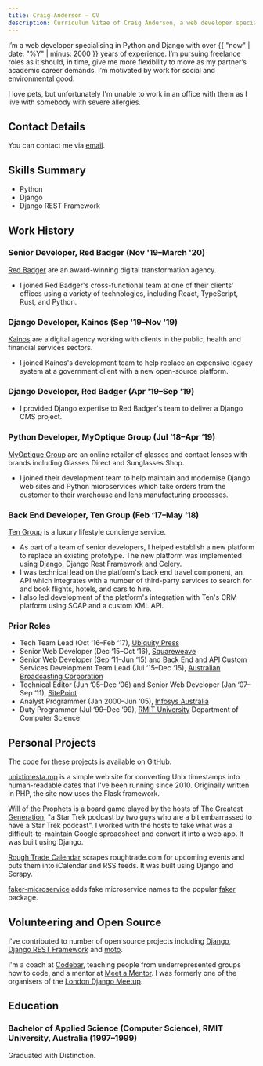 ```yaml
---
title: Craig Anderson — CV
description: Curriculum Vitae of Craig Anderson, a web developer specialising in Python and Django.
---
```


I’m a web developer specialising in Python and Django with over {{ "now" | date: "%Y" | minus: 2000 }} years of experience. I’m pursuing freelance roles as it should, in time, give me more flexibility to move as my partner’s academic career demands. I’m motivated by work for social and environmental good.

I love pets, but unfortunately I'm unable to work in an office with them as I live with somebody with severe allergies.

## Contact Details

You can contact me via [email](mailto:craig@uhf62.co.uk).

## Skills Summary

* Python
* Django
* Django REST Framework


## Work History

### Senior Developer, Red Badger (Nov&nbsp;'19–March&nbsp;'20)

[Red Badger](https://red-badger.com) are an award-winning digital transformation agency.

* I joined Red Badger's cross-functional team at one of their clients' offices using a variety of technologies, including React, TypeScript, Rust, and Python.

### Django Developer, Kainos (Sep&nbsp;'19–Nov&nbsp;'19)

[Kainos](https://www.kainos.com) are a digital agency working with clients in the public, health and financial services sectors.

* I joined Kainos's development team to help replace an expensive legacy system at a government client with a new open-source platform.

### Django Developer, Red Badger (Apr&nbsp;'19–Sep&nbsp;'19)

* I provided Django expertise to Red Badger's team to deliver a Django CMS project.

### Python Developer, MyOptique Group (Jul&nbsp;‘18–Apr&nbsp;‘19)

[MyOptique Group](http://www.myoptiquegroup.com) are an online retailer of glasses and contact lenses with brands including Glasses Direct and Sunglasses Shop.

* I joined their development team to help maintain and modernise Django web sites and Python microservices which take orders from the customer to their warehouse and lens manufacturing processes.

### Back End Developer, Ten Group (Feb&nbsp;‘17–May&nbsp;‘18)

[Ten Group](http://tengroup.com) is a luxury lifestyle concierge service.

* As part of a team of senior developers, I helped establish a new platform to replace an existing prototype. The new platform was implemented using Django, Django Rest Framework and Celery.
* I was technical lead on the platform's back end travel component, an API which integrates with a number of third-party services to search for and book flights, hotels, and cars to hire.
* I also led development of the platform's integration with Ten's CRM platform using SOAP and a custom XML API.


### Prior Roles

* Tech Team Lead (Oct&nbsp;‘16–Feb&nbsp;‘17), [Ubiquity Press](http://ubiquitypress.com)
* Senior Web Developer (Dec&nbsp;‘15–Oct&nbsp;‘16), [Squareweave](http://squareweave.com.au)
* Senior Web Developer (Sep&nbsp;‘11–Jun&nbsp;‘15) and Back End and API Custom Services Development Team Lead (Jul&nbsp;‘15–Dec&nbsp;‘15), [Australian Broadcasting Corporation](https://www.abc.net.au)
* Technical Editor (Jun&nbsp;‘05–Dec&nbsp;‘06) and Senior Web Developer (Jan&nbsp;‘07–Sep&nbsp;‘11), [SitePoint](https://www.sitepoint.com)
* Analyst Programmer (Jan&nbsp;2000–Jun&nbsp;‘05), [Infosys Australia](https://www.infosys.com/australia/)
* Duty Programmer (Jul&nbsp;‘99–Dec&nbsp;‘99), [RMIT University](https://www.rmit.edu.au) Department of Computer Science

## Personal Projects

The code for these projects is available on [GitHub](https://github.com/craiga).

[unixtimesta.mp](https://www.unixtimesta.mp) is a simple web site for converting Unix timestamps into human-readable dates that I've been running since 2010. Originally written in PHP, the site now uses the Flask framework.

[Will of the Prophets](http://gagh.biz/game) is a board game played by the hosts of [The Greatest Generation](http://gagh.biz), "a Star Trek podcast by two guys who are a bit embarrassed to have a Star Trek podcast". I worked with the hosts to take what was a difficult-to-maintain Google spreadsheet and convert it into a web app. It was built using Django.

[Rough Trade Calendar](https://rough-trade-calendars.craiga.id.au) scrapes roughtrade.com for upcoming events and puts them into iCalendar and RSS feeds. It was built using Django and Scrapy.

[faker-microservice](https://github.com/craiga/faker-microservice) adds fake microservice names to the popular [faker](https://faker.readthedocs.io) package.

## Volunteering and Open Source

I've contributed to number of open source projects including [Django](https://www.djangoproject.com), [Django REST Framework](https://www.django-rest-framework.org) and [moto](http://getmoto.org).

I'm a coach at [Codebar](http://codebar.io), teaching people from underrepresented groups how to code, and a mentor at [Meet a Mentor](http://meetamentor.co.uk). I was formerly one of the organisers of the [London Django Meetup](https://www.djangolondon.com).

## Education

### Bachelor of Applied Science (Computer Science), RMIT University, Australia (1997–1999)

Graduated with Distinction.

